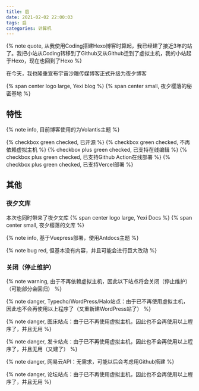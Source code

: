 ```yaml
---
title: 启
date: 2021-02-02 22:00:03
tags: 启
categories: 计算机
---
```

{% note quote, 从我使用Coding搭建Hexo博客时算起，我已经建了接近3年的站了。我把小站从Coding转移到了Github又从Github迁到了虚拟主机，我的小站起于Hexo，现在也回到了Hexo %}

在今天，我也隆重宣布宇宙沙雕传媒博客正式升级为夜夕博客

{% span center logo large, Yexi blog %}
{% span center small, 夜夕樱落的秘密基地 %}
## 特性

{% note info,  目前博客使用的为Volantis主题 %}

{% checkbox green checked, 已开源 %}
{% checkbox green checked, 不再依赖虚拟主机 %}
{% checkbox plus green checked, 已支持在线编辑 %}
{% checkbox plus green checked, 已支持Github Action在线部署 %}
{% checkbox plus green checked, 已支持Vercel部署 %}
## 其他

### 夜夕文库

本次也同时带来了夜夕文库
{% span center logo large, Yexi Docs %}
{% span center small, 夜夕樱落的文库 %}

{% note info, 基于Vuepress部署，使用Antdocs主题 %}

{% note bug red, 但基本没有内容，并且可能会进行巨大改动 %}

### 关闭（停止维护）

{% note warning, 由于不再依赖虚拟主机，因此以下站点将会关闭（停止维护）（可能部分会回归） %}

{% note danger, Typecho/WordPress/Halo站点：由于已不再使用虚拟主机，因此也不会再使用以上程序了（又重新建WordPress站了） %}

{% note danger, 图床站点：由于已不再使用虚拟主机，因此也不会再使用以上程序了，并且无用 %}

{% note danger, 发卡站点：由于已不再使用虚拟主机，因此也不会再使用以上程序了，并且无用（又建了） %}

{% note danger, 网易云API：无需求，可能以后会考虑用Github搭建 %}

{% note danger, 论坛站点：由于已不再使用虚拟主机，因此也不会再使用以上程序了，并且无用 %}
